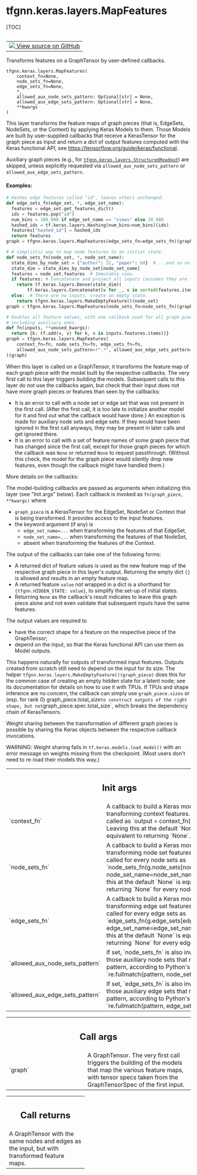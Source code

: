 # tfgnn.keras.layers.MapFeatures

[TOC]

<!-- Insert buttons and diff -->

<table class="tfo-notebook-buttons tfo-api nocontent" align="left">
<td>
  <a target="_blank" href="https://github.com/tensorflow/gnn/tree/master/tensorflow_gnn/keras/layers/map_features.py#L27-L316">
    <img src="https://www.tensorflow.org/images/GitHub-Mark-32px.png" />
    View source on GitHub
  </a>
</td>
</table>

Transforms features on a GraphTensor by user-defined callbacks.

<pre class="devsite-click-to-copy prettyprint lang-py tfo-signature-link">
<code>tfgnn.keras.layers.MapFeatures(
    context_fn=None,
    node_sets_fn=None,
    edge_sets_fn=None,
    *,
    allowed_aux_node_sets_pattern: Optional[str] = None,
    allowed_aux_edge_sets_pattern: Optional[str] = None,
    **kwargs
)
</code></pre>

<!-- Placeholder for "Used in" -->

This layer transforms the feature maps of graph pieces (that is, EdgeSets,
NodeSets, or the Context) by applying Keras Models to them. Those Models
are built by user-supplied callbacks that receive a KerasTensor for the
graph piece as input and return a dict of output features computed with
the Keras functional API, see https://tensorflow.org/guide/keras/functional.

Auxiliary graph pieces (e.g., for
<a href="../../../tfgnn/keras/layers/StructuredReadout.md"><code>tfgnn.keras.layers.StructuredReadout</code></a>)
are skipped, unless explicitly requested via `allowed_aux_node_sets_pattern` or
`allowed_aux_edge_sets_pattern`.

#### Examples:



```python
# Hashes edge features called "id", leaves others unchanged:
def edge_sets_fn(edge_set, *, edge_set_name):
  features = edge_set.get_features_dict()
  ids = features.pop("id")
  num_bins = 100_000 if edge_set_name == "views" else 20_000
  hashed_ids = tf.keras.layers.Hashing(num_bins=num_bins)(ids)
  features["hashed_id"] = hashed_ids
  return features
graph = tfgnn.keras.layers.MapFeatures(edge_sets_fn=edge_sets_fn)(graph)
```

```python
# A simplistic way to map node features to an initial state.
def node_sets_fn(node_set, *, node_set_name):
  state_dims_by_node_set = {"author": 32, "paper": 64}  # ...and so on.
  state_dim = state_dims_by_node_set[node_set_name]
  features = node_set.features  # Immutable view.
  if features: # Concatenate and project all inputs (assumes they are floats).
    return tf.keras.layers.Dense(state_dim)(
        tf.keras.layers.Concatenate([v for _, v in sorted(features.items())]))
  else:  # There are no inputs, create an empty state.
    return tfgnn.keras.layers.MakeEmptyFeature()(node_set)
graph = tfgnn.keras.layers.MapFeatures(node_sets_fn=node_sets_fn)(graph)
```

```python
# Doubles all feature values, with one callback used for all graph pieces,
# including auxiliary ones.
def fn(inputs, **unused_kwargs):
  return {k: tf.add(v, v) for k, v in inputs.features.items()}
graph = tfgnn.keras.layers.MapFeatures(
    context_fn=fn, node_sets_fn=fn, edge_sets_fn=fn,
    allowed_aux_node_sets_pattern=r".*", allowed_aux_edge_sets_pattern=r".*"
)(graph)
```

When this layer is called on a GraphTensor, it transforms the feature map
of each graph piece with the model built by the respective callbacks.
The very first call to this layer triggers building the models. Subsequent
calls to this layer do not use the callbacks again, but check that their
input does not have more graph pieces or features than seen by the callbacks:

*   It is an error to call with a node set or edge set that was not present in
    the first call. (After the first call, it is too late to initialize another
    model for it and find out what the callback would have done.) An exception
    is made for auxiliary node sets and edge sets: If they would have been
    ignored in the first call anyways, they may be present in later calls and
    get ignored there.
*   It is an error to call with a set of feature names of some graph piece that
    has changed since the first call, except for those graph pieces for which
    the callback was `None` or returned `None` to request passthrough. (Without
    this check, the model for the graph piece would silently drop new features,
    even though the callback might have handled them.)

More details on the callbacks:

The model-building callbacks are passed as arguments when initializing this
layer (see "Init args" below). Each callback is invoked as
`fn(graph_piece, **kwargs)` where

  * `graph_piece` is a KerasTensor for the EdgeSet, NodeSet or Context
    that is being transformed. It provides access to the input features.
  * the keyword argument (if any) is
      * `edge_set_name=...` when transforming the features of that EdgeSet,
      * `node_set_name=...` when transforming the features of that NodeSet,
      * absent when transforming the features of the Context.

The output of the callbacks can take one of the following forms:

  * A returned dict of feature values is used as the new feature map of
    the respective graph piece in this layer's output. Returning the
    empty dict `{}` is allowed and results in an empty feature map.
  * A returned feature `value` not wrapped in a dict is a shorthand for
    `{tfgnn.HIDDEN_STATE: value}`, to simplify the set-up of initial
    states.
  * Returning `None` as the callback's result indicates to leave this graph
    piece alone and not even validate that subsequent inputs have the same
    features.

The output values are required to

  * have the correct shape for a feature on the respective piece of the
    GraphTensor;
  * depend on the input, so that the Keras functional API can use them
    as Model outputs.

This happens naturally for outputs of transformed input features. Outputs
created from scratch still need to depend on the input for its size. The helper
`tfgnn.keras.layers.MakeEmptyFeature()(graph_piece)` does this for the common
case of creating an empty hidden state for a latent node; see its documentation
for details on how to use it with TPUs. If TPUs and shape inference are no
concern, the callback can simply use `graph_piece.sizes` or (esp. for rank 0)
graph_piece.total_size`to construct outputs of the right shape, but
not`graph_piece.spec.total_size`, which breaks the dependency chain of
KerasTensors.

Weight sharing between the transformation of different graph pieces is possible
by sharing the Keras objects between the respective callback invocations.

WARNING: Weight sharing fails in `tf.keras.models.load_model()` with an error
message on weights missing from the checkpoint. (Most users don't need to
re-load their models this way.)

<!-- Tabular view -->
 <table class="responsive fixed orange">
<colgroup><col width="214px"><col></colgroup>
<tr><th colspan="2"><h2 class="add-link">Init args</h2></th></tr>

<tr>
<td>
`context_fn`<a id="context_fn"></a>
</td>
<td>
A callback to build a Keras model for transforming context
features. It will be called as `output = context_fn(g.context)`.
Leaving this at the default `None` is equivalent to returning `None`.
</td>
</tr><tr>
<td>
`node_sets_fn`<a id="node_sets_fn"></a>
</td>
<td>
A callback to build a Keras model for transforming node set
features. It will be called for every node sets as
`node_sets_fn(g.node_sets[node_set_name], node_set_name=node_set_name)`.
Leaving this at the default `None` is equivalent to returning `None`
for every node set.
</td>
</tr><tr>
<td>
`edge_sets_fn`<a id="edge_sets_fn"></a>
</td>
<td>
A callback to build a Keras model for transforming edge set
features. It will be called for every edge sets as
`edge_sets_fn(g.edge_sets[edge_set_name], edge_set_name=edge_set_name)`.
Leaving this at the default `None` is equivalent to returning `None`
for every edge set.
</td>
</tr><tr>
<td>
`allowed_aux_node_sets_pattern`<a id="allowed_aux_node_sets_pattern"></a>
</td>
<td>
If set, `node_sets_fn` is also invoked for
those auxiliary node sets that match this pattern, according to Python's
`re.fullmatch(pattern, node_set_name)`.
</td>
</tr><tr>
<td>
`allowed_aux_edge_sets_pattern`<a id="allowed_aux_edge_sets_pattern"></a>
</td>
<td>
If set, `edge_sets_fn` is also invoked for
those auxiliary edge sets that match this pattern, according to Python's
`re.fullmatch(pattern, edge_set_name)`.
</td>
</tr>
</table>

<!-- Tabular view -->
 <table class="responsive fixed orange">
<colgroup><col width="214px"><col></colgroup>
<tr><th colspan="2"><h2 class="add-link">Call args</h2></th></tr>

<tr>
<td>
`graph`<a id="graph"></a>
</td>
<td>
A GraphTensor. The very first call triggers the building of
the models that map the various feature maps, with tensor specs
taken from the GraphTensorSpec of the first input.
</td>
</tr>
</table>

<!-- Tabular view -->
 <table class="responsive fixed orange">
<colgroup><col width="214px"><col></colgroup>
<tr><th colspan="2"><h2 class="add-link">Call returns</h2></th></tr>
<tr class="alt">
<td colspan="2">
A GraphTensor with the same nodes and edges as the input, but with
transformed feature maps.
</td>
</tr>

</table>

